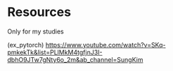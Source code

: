 # Resources
Only for my studies

(ex_pytorch)
https://www.youtube.com/watch?v=SKq-pmkekTk&list=PLlMkM4tgfjnJ3I-dbhO9JTw7gNty6o_2m&ab_channel=SungKim
